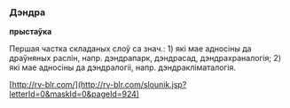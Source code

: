 ### Дэндра
**прыстаўка**

Першая частка складаных слоў са знач.: 1) які мае адносіны да драўняных раслін, напр. дэндрапарк, дэндрасад, дэндрахраналогія; 2) які мае адносіны да дэндралогіі, напр. дэндракліматалогія.

<a rel="author">[http://rv-blr.com/](http://rv-blr.com/slounik.jsp?letterId=0&maskId=0&pageId=924)</a>
